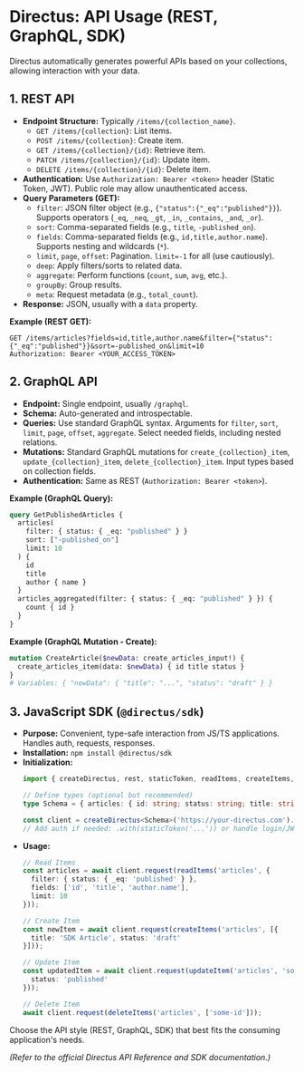 # Directus: API Usage (REST, GraphQL, SDK)

Directus automatically generates powerful APIs based on your collections, allowing interaction with your data.

## 1. REST API

*   **Endpoint Structure:** Typically `/items/{collection_name}`.
    *   `GET /items/{collection}`: List items.
    *   `POST /items/{collection}`: Create item.
    *   `GET /items/{collection}/{id}`: Retrieve item.
    *   `PATCH /items/{collection}/{id}`: Update item.
    *   `DELETE /items/{collection}/{id}`: Delete item.
*   **Authentication:** Use `Authorization: Bearer <token>` header (Static Token, JWT). Public role may allow unauthenticated access.
*   **Query Parameters (GET):**
    *   `filter`: JSON filter object (e.g., `{"status":{"_eq":"published"}}`). Supports operators (`_eq`, `_neq`, `_gt`, `_in`, `_contains`, `_and`, `_or`).
    *   `sort`: Comma-separated fields (e.g., `title`, `-published_on`).
    *   `fields`: Comma-separated fields (e.g., `id,title,author.name`). Supports nesting and wildcards (`*`).
    *   `limit`, `page`, `offset`: Pagination. `limit=-1` for all (use cautiously).
    *   `deep`: Apply filters/sorts to related data.
    *   `aggregate`: Perform functions (`count`, `sum`, `avg`, etc.).
    *   `groupBy`: Group results.
    *   `meta`: Request metadata (e.g., `total_count`).
*   **Response:** JSON, usually with a `data` property.

**Example (REST GET):**
```
GET /items/articles?fields=id,title,author.name&filter={"status":{"_eq":"published"}}&sort=-published_on&limit=10
Authorization: Bearer <YOUR_ACCESS_TOKEN>
```

## 2. GraphQL API

*   **Endpoint:** Single endpoint, usually `/graphql`.
*   **Schema:** Auto-generated and introspectable.
*   **Queries:** Use standard GraphQL syntax. Arguments for `filter`, `sort`, `limit`, `page`, `offset`, `aggregate`. Select needed fields, including nested relations.
*   **Mutations:** Standard GraphQL mutations for `create_{collection}_item`, `update_{collection}_item`, `delete_{collection}_item`. Input types based on collection fields.
*   **Authentication:** Same as REST (`Authorization: Bearer <token>`).

**Example (GraphQL Query):**
```graphql
query GetPublishedArticles {
  articles(
    filter: { status: { _eq: "published" } }
    sort: ["-published_on"]
    limit: 10
  ) {
    id
    title
    author { name }
  }
  articles_aggregated(filter: { status: { _eq: "published" } }) {
    count { id }
  }
}
```

**Example (GraphQL Mutation - Create):**
```graphql
mutation CreateArticle($newData: create_articles_input!) {
  create_articles_item(data: $newData) { id title status }
}
# Variables: { "newData": { "title": "...", "status": "draft" } }
```

## 3. JavaScript SDK (`@directus/sdk`)

*   **Purpose:** Convenient, type-safe interaction from JS/TS applications. Handles auth, requests, responses.
*   **Installation:** `npm install @directus/sdk`
*   **Initialization:**
    ```typescript
    import { createDirectus, rest, staticToken, readItems, createItems, updateItem, deleteItems } from '@directus/sdk';

    // Define types (optional but recommended)
    type Schema = { articles: { id: string; status: string; title: string; /*...*/ }[]; /*...*/ };

    const client = createDirectus<Schema>('https://your-directus.com').with(rest());
    // Add auth if needed: .with(staticToken('...')) or handle login/JWT
    ```
*   **Usage:**
    ```typescript
    // Read Items
    const articles = await client.request(readItems('articles', {
      filter: { status: { _eq: 'published' } },
      fields: ['id', 'title', 'author.name'],
      limit: 10
    }));

    // Create Item
    const newItem = await client.request(createItems('articles', [{
      title: 'SDK Article', status: 'draft'
    }]));

    // Update Item
    const updatedItem = await client.request(updateItem('articles', 'some-id', {
      status: 'published'
    }));

    // Delete Item
    await client.request(deleteItems('articles', ['some-id']));
    ```

Choose the API style (REST, GraphQL, SDK) that best fits the consuming application's needs.

*(Refer to the official Directus API Reference and SDK documentation.)*
